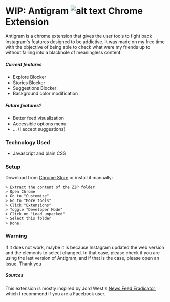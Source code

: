 # WIP: Antigram ![alt text][logo] Chrome Extension 

Antigram is a chrome extension that gives the user tools to fight back Instagram's features designed to be addictive. It was made on my free time with the objective of being able to check what were my friends up to without falling into a blackhole of meaningless content.

##### Current features
- Explore Blocker
- Stories Blocker
- Suggestions Blocker
- Background color modification

##### Future features?
- Better feed visualization
- Accessible options menu
- ... (I accept suggestions)

### Technology Used
- Javascript and plain CSS

### Setup
Download from [Chrome Store](https://chrome.google.com/webstore/category/extensions?hl=en-US "Chrome Store") or install it manually:

```
> Extract the content of the ZIP folder
> Open Chrome 
> Go to "Customize"
> Go to "More tools"
> Click "Extensions" 
> Toggle "Developer Mode" 
> Click on "Load unpacked" 
> Select this folder 
> Done!
```

### Warning
If it does not work, maybe it is because Instagram updated the web version and the elements to select changed. In that case, please check if you are using the last version of Antigram, and if that is the case, please open an [Issue](https://github.com/aymyo/antigram-extension/issues). Thank you

[logo]: https://github.com/aymyo/antigram-extension/blob/main/images/ag32.png "Antigram Logo"

##### Sources
This extension is mostly inspired by Jord West's [News Feed Eradicator](https://github.com/jordwest/news-feed-eradicator), which I recommend if you are a Facebook user.
